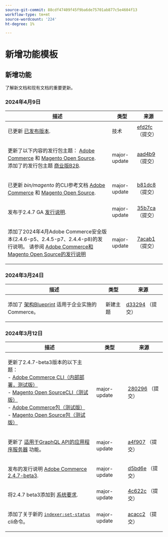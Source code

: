 ```yaml
---
source-git-commit: 88cdf47409f45f9ba6de75701ab877c5e4604f13
workflow-type: tm+mt
source-wordcount: '224'
ht-degree: 1%

---
```

# 新增功能模板

## 新增功能

了解新文档和现有文档的重要更新。

### 2024年4月9日

<table style="table-layout:auto;">
  <thead>
    <tr>
      <th>描述</th>
      <th>类型</th>
      <th>来源</th>
    </tr>
  </thead>
  <tbody>
    <tr>
      <td><p>已更新 <a href="https://experienceleague.adobe.com/docs/commerce-operations/release/versions.html">已发布版本</a>.</p>
</td>
      <td>技术</td>
      <td><a href="https://github.com/AdobeDocs/commerce-operations.en/commit/efd2fc4285a5cdc7ee20ead299ee16e54f9bcb83">efd2fc</a> （提交）</td>
    </tr>
    <tr>
      <td><p>更新了以下内容的发行包主题： <a href="https://experienceleague.adobe.com/en/docs/commerce-operations/release/packages/adobe-commerce">Adobe Commerce</a> 和 <a href="https://experienceleague.adobe.com/en/docs/commerce-operations/release/packages/magento-open-source">Magento Open Source</a>.<br /> 添加了的发行包主题 <a href="https://experienceleague.adobe.com/en/docs/commerce-operations/release/packages/adobe-commerce-b2b">商业版B2B</a>.</p>
</td>
      <td>major-update</td>
      <td><a href="https://github.com/AdobeDocs/commerce-operations.en/commit/aad4b904ba95142d1d848f934c9d3702cc37ec16">aad4b9</a> （提交）</td>
    </tr>
    <tr>
      <td><p>已更新 <em>bin/magento</em> 的CLI参考文档 <a href="https://experienceleague.adobe.com/en/docs/commerce-operations/reference/commerce-on-premises">Adobe Commerce</a> 和 <a href="https://experienceleague.adobe.com/en/docs/commerce-operations/reference/magento-open-source">Magento Open Source</a>.</p>
</td>
      <td>major-update</td>
      <td><a href="https://github.com/AdobeDocs/commerce-operations.en/commit/b81dc87a261f128cdb572a30ff5538dae2087c49">b81dc8</a> （提交）</td>
    </tr>
    <tr>
      <td><p>发布于2.4.7 GA <a href="https://experienceleague.adobe.com/en/docs/commerce-operations/release/notes/adobe-commerce/2-4-7">发行说明</a>.</p>
</td>
      <td>major-update</td>
      <td><a href="https://github.com/AdobeDocs/commerce-operations.en/commit/35b7caafbef5ced52ef6e4907e0634dfb2a61e4f">35b7ca</a> （提交）</td>
    </tr>
    <tr>
      <td><p>添加了2024年4月Adobe Commerce安全版本(2.4.6-p5、2.4.5-p7、2.4.4-p8)的发行说明。 请参阅 <a href="https://experienceleague.adobe.com/docs/commerce-operations/release/notes/overview.html">Adobe Commerce和Magento Open Source的发行说明</a></p>
</td>
      <td>major-update</td>
      <td><a href="https://github.com/AdobeDocs/commerce-operations.en/commit/7acab1d8d3f7b11cc1387b5558521f282ba0873f">7acab1</a> （提交）</td>
    </tr>
  </tbody>
</table><!-- date_group -->

### 2024年3月24日

<table style="table-layout:auto;">
  <thead>
    <tr>
      <th>描述</th>
      <th>类型</th>
      <th>来源</th>
    </tr>
  </thead>
  <tbody>
    <tr>
      <td><p>添加了 <a href="https://experienceleague.adobe.com/docs/commerce-operations/implementation-playbook/architecture/enterprise-blueprint.html">架构Blueprint</a> 适用于企业实施的Commerce。</p>
</td>
      <td>新建主题</td>
      <td><a href="https://github.com/AdobeDocs/commerce-operations.en/commit/d33294d02b4431d4aa473aa5d0ab42e297cfed14">d33294</a> （提交）</td>
    </tr>
  </tbody>
</table>

### 2024年3月12日

<table style="table-layout:auto;">
  <thead>
    <tr>
      <th>描述</th>
      <th>类型</th>
      <th>来源</th>
    </tr>
  </thead>
  <tbody>
    <tr>
      <td><p>更新了2.4.7-beta3版本的以下主题：<br />- <a href="https://experienceleague.adobe.com/docs/commerce-operations/reference/commerce-on-premises-beta.html">Adobe Commerce CLI（内部部署，测试版）</a><br />- <a href="https://experienceleague.adobe.com/docs/commerce-operations/reference/magento-open-source-beta.html">Magento Open SourceCLI（测试版）</a><br />- <a href="https://experienceleague.adobe.com/docs/commerce-operations/release/packages/adobe-commerce-beta.html">Adobe Commerce包（测试版）</a><br />- <a href="https://experienceleague.adobe.com/docs/commerce-operations/release/packages/magento-open-source-beta.html">Magento Open Source包（测试版）</a></p>
</td>
      <td>major-update</td>
      <td><a href="https://github.com/AdobeDocs/commerce-operations.en/commit/28029603b0a23eb161480363b5106142beda4180">280296</a> （提交）</td>
    </tr>
    <tr>
      <td><p>更新了 <a href="https://experienceleague.adobe.com/docs/commerce-operations/performance-best-practices/performance-best-practices/application-server.html">适用于GraphQL API的应用程序服务器</a> 功能。</p>
</td>
      <td>major-update</td>
      <td><a href="https://github.com/AdobeDocs/commerce-operations.en/commit/a4f907a793b4384cb7c162c032a153fafbbc6ff3">a4f907</a> （提交）</td>
    </tr>
    <tr>
      <td><p>发布的发行说明 <a href="https://experienceleague.adobe.com/docs/commerce-operations/release/notes/adobe-commerce/2-4-7.html">Adobe Commerce 2.4.7-beta3</a>.</p>
</td>
      <td>major-update</td>
      <td><a href="https://github.com/AdobeDocs/commerce-operations.en/commit/d5bd6e1e9af78b24c687554261a50d4dce9483d6">d5bd6e</a> （提交）</td>
    </tr>
    <tr>
      <td><p>将2.4.7 beta3添加到 <a href="https://experienceleague.adobe.com/docs/commerce-operations/installation-guide/system-requirements.html">系统要求</a>.</p>
</td>
      <td>major-update</td>
      <td><a href="https://github.com/AdobeDocs/commerce-operations.en/commit/4c622c47862c61fc9e6587ff95b3ac45142c2318">4c622c</a> （提交）</td>
    </tr>
    <tr>
      <td><p>添加了关于新的 <a href="https://experienceleague.adobe.com/docs/commerce-operations/configuration-guide/cli/manage-indexers.html"><code class="language-plaintext highlighter-rouge">indexer:set-status</code></a> cli命令。</p>
</td>
      <td>major-update</td>
      <td><a href="https://github.com/AdobeDocs/commerce-operations.en/commit/acacc285f8b977b33bb27af76c971bc4015a2b45">acacc2</a> （提交）</td>
    </tr>
  </tbody>
</table><!-- date_group --><!-- month_group --><!-- year_group -->
